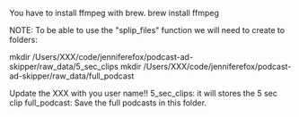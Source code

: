 You have to install ffmpeg with brew.
  brew install ffmpeg

NOTE: To be able to use the "splip_files" function we will need to create to folders:

  mkdir /Users/XXX/code/jenniferefox/podcast-ad-skipper/raw_data/5_sec_clips
  mkdir /Users/XXX/code/jenniferefox/podcast-ad-skipper/raw_data/full_podcast

Update the XXX with you user name!!
5_sec_clips: it will stores the 5 sec clip
full_podcast: Save the full podcasts in this folder. 
